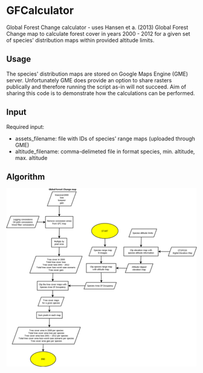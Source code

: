# GFCalculator
Global Forest Change calculator - uses Hansen et a. (2013) Global Forest Change map to calculate forest cover in years 2000 - 2012 for a given set of species' distribution maps within provided altitude limits. 

## Usage
The species' distribution maps are stored on Google Maps Engine (GME) server. Unfortunately GME does provide an option to share rasters publically and therefore running the script as-in will not succeed. Aim of sharing this code is to demonstrate how the calculations can be performed.

## Input
Required input:
* assets_filename: file with IDs of species' range maps (uploaded through GME)
* altitude_filename: comma-delimeted file in format species, min. altitude, max. altitude

## Algorithm
![diagram](algorithm.png?token=AFPv1fVwT39JenrwQi6h3yTRPbfXMdiQks5WE5piwA%3D%3D)
